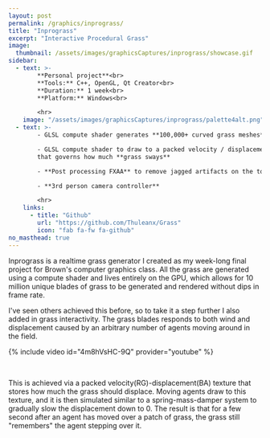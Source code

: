 ```yaml
---
layout: post
permalink: /graphics/inprograss/
title: "Inprograss"
excerpt: "Interactive Procedural Grass"
image:
  thumbnail: /assets/images/graphicsCaptures/inprograss/showcase.gif
sidebar:
  - text: >-
        **Personal project**<br>
        **Tools:** C++, OpenGL, Qt Creator<br>
        **Duration:** 1 week<br>
        **Platform:** Windows<br>

        <hr>
    image: "/assets/images/graphicsCaptures/inprograss/palette4alt.png"
  - text: >-
        - GLSL compute shader generates **100,000+ curved grass meshes**

        - GLSL compute shader to draw to a packed velocity / displacement texture
        that governs how much **grass sways**

        - **Post processing FXAA** to remove jagged artifacts on the top of grass blades

        - **3rd person camera controller**

        <hr>
    links:
      - title: "Github"
        url: "https://github.com/Thuleanx/Grass"
        icon: "fab fa-fw fa-github"
no_masthead: true
---
```

  <!-- overlay_color: "#000" -->
  <!-- overlay_filter: "0.1" -->
  <!-- overlay_image: /assets/images/graphicsCaptures/inprograss/banner.png -->

Inprograss is a realtime grass generator I created as my week-long final project for Brown's computer graphics class.
All the grass are generated using a compute shader and lives entirely on the GPU, which allows for 10 million unique blades of grass to be 
generated and rendered without dips in frame rate.

I've seen others achieved this before, so to take it a step further I also added 
in grass interactivity. The grass blades responds to both wind and displacement 
caused by an arbitrary number of agents moving around in the field.

{% include video id="4m8hVsHC-9Q" provider="youtube" %}

<br>

This is achieved via a packed velocity(RG)-displacement(BA) texture that stores how
much the grass should displace.
Moving agents draw to this texture, and it is then simulated similar to a 
spring-mass-damper system to gradually slow the displacement down to 0.
The result is that for a few second after an agent has moved over a patch
of grass, the grass still "remembers" the agent stepping over it.
